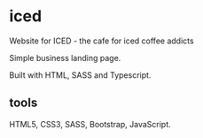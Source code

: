 # iced
Website for ICED - the cafe for iced coffee addicts

Simple business landing page.

Built with HTML, SASS and Typescript.

## tools
HTML5, CSS3, SASS, Bootstrap, JavaScript.
